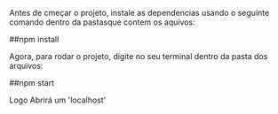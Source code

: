 Antes de cmeçar o projeto, instale as dependencias usando o seguinte comando dentro da pastasque contem os aquivos: 

##npm install

Agora, para rodar o projeto, digite no seu terminal dentro da pasta dos arquivos:

##npm start

Logo Abrirá um 'localhost'